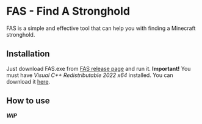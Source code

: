 # FAS - Find A Stronghold

FAS is a simple and effective tool that can help you with finding a Minecraft stronghold.

## Installation
Just download FAS.exe from [FAS release page](https://github.com/mifizz/FAS/releases) and run it.
**Important!** You must have *Visual C++ Redistributable 2022 x64* installed. You can download it [here](https://aka.ms/vs/17/release/vc_redist.x64.exe).

## How to use
***WIP***
